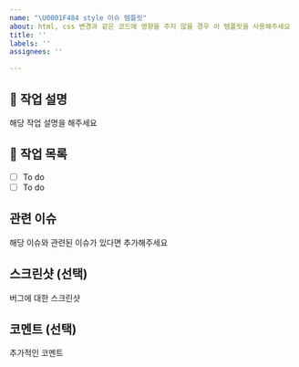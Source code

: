```yaml
---
name: "\U0001F484 style 이슈 템플릿"
about: html, css 변경과 같은 코드에 영향을 주지 않을 경우 이 템플릿을 사용해주세요
title: ''
labels: ''
assignees: ''

---
```


## 💄 작업 설명

해당 작업 설명을 해주세요

## 💄 작업 목록
- [ ] To do
- [ ] To do

## 관련 이슈

해당 이슈와 관련된 이슈가 있다면 추가해주세요

## 스크린샷 (선택)

버그에 대한 스크린샷

## 코멘트 (선택)

추가적인 코멘트

